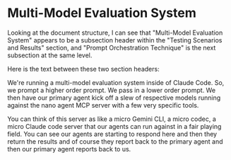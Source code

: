 # Multi-Model Evaluation System

Looking at the document structure, I can see that "Multi-Model Evaluation System" appears to be a subsection header within the "Testing Scenarios and Results" section, and "Prompt Orchestration Technique" is the next subsection at the same level.

Here is the text between these two section headers:

We're running a multi-model evaluation system inside of Claude Code. So, we prompt a higher order prompt. We pass in a lower order prompt. We then have our primary agent kick off a slew of respective models running against the nano agent MCP server with a few very specific tools.

You can think of this server as like a micro Gemini CLI, a micro codec, a micro Claude code server that our agents can run against in a fair playing field. You can see our agents are starting to respond here and then they return the results and of course they report back to the primary agent and then our primary agent reports back to us.